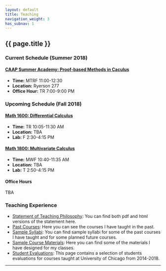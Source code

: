 ```yaml
---
layout: default
title: Teaching
navigation_weight: 3
has_subnav: 1
---
```


## {{ page.title }}

### Current Schedule (Summer 2018)

#### [CAAP Summer Academy: Proof-based Methods in Caculus](/teaching/courses/Summer2018.CAAP)

* __Time:__ MTRF 11:00-12:30
* __Location:__ Ryerson 277
* __Office Hour:__ TR 7:00-9:00 PM 


### Upcoming Schedule (Fall 2018)

#### [Math 1600: Differential Calculus](/teaching/courses/Fall2018.1600)

* __Time:__ TR 10:05-11:30 AM
* __Location:__ TBA
* __Lab:__ F 2:30-4:15 PM 


#### [Math 1800: Multivariate Calculus](/teaching/courses/Fall2018.1800)

* __Time:__ MWF 10:40-11:35 AM
* __Location:__ TBA
* __Lab:__ T 2:50-4:15 PM

#### Office Hours

TBA

### Teaching Experience

* [Statement of Teaching Philosophy](/teaching/statement): You can find both pdf and html versions of the statement here.
* [Past Courses](/teaching/courses): Here you can see the courses I have taught in the past.
* [Sample Syllabi](/teaching/syllabi): You can find sample syllabi for some of the past courses I have taught and for some planned future courses.
* [Sample Course Materials](/teaching/materials): Here you can find some of the materials I have designed for my classes.
* [Student Evaluations](/teaching/evaluations): This page contains a selection of students evaluations for courses taught at University of Chicago from 2014-2018. 

---
